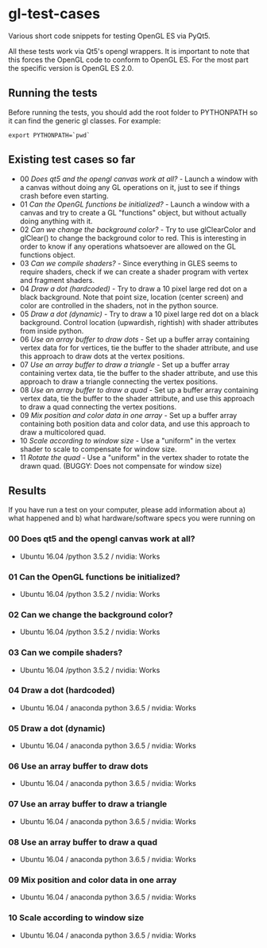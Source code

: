 # gl-test-cases

Various short code snippets for testing OpenGL ES via PyQt5.

All these tests work via Qt5's opengl wrappers. It is important to note that this forces the OpenGL code to 
conform to OpenGL ES. For the most part the specific version is OpenGL ES 2.0.

## Running the tests

Before running the tests, you should add the root folder to PYTHONPATH so it can find the generic gl classes.
For example:

    export PYTHONPATH=`pwd`

## Existing test cases so far

* 00 *Does qt5 and the opengl canvas work at all?* - Launch a window with a canvas without doing any GL operations on it, just to see if things crash before even starting.
* 01 *Can the OpenGL functions be initialized?* - Launch a window with a canvas and try to create a GL "functions" object, but without actually doing anything with it.
* 02 *Can we change the background color?* - Try to use glClearColor and glClear() to change the background color to red. This is interesting in order to know if any operations whatsoever are allowed on the GL functions object. 
* 03 *Can we compile shaders?* - Since everything in GLES seems to require shaders, check if we can create a shader program with vertex and fragment shaders.
* 04 *Draw a dot (hardcoded)* - Try to draw a 10 pixel large red dot on a black background. Note that point size, location (center screen) and color are controlled in the shaders, not in the python source. 
* 05 *Draw a dot (dynamic)* - Try to draw a 10 pixel large red dot on a black background. Control location (upwardish, rightish) with shader attributes from inside python.
* 06 *Use an array buffer to draw dots* - Set up a buffer array containing vertex data for for vertices, tie the buffer to the shader attribute, and use this approach to draw dots at the vertex positions. 
* 07 *Use an array buffer to draw a triangle* - Set up a buffer array containing vertex data, tie the buffer to the shader attribute, and use this approach to draw a triangle connecting the vertex positions. 
* 08 *Use an array buffer to draw a quad* - Set up a buffer array containing vertex data, tie the buffer to the shader attribute, and use this approach to draw a quad connecting the vertex positions. 
* 09 *Mix position and color data in one array* - Set up a buffer array containing both position data and color data, and use this approach to draw a multicolored quad. 
* 10 *Scale according to window size* - Use a "uniform" in the vertex shader to scale to compensate for window size. 
* 11 *Rotate the quad* - Use a "uniform" in the vertex shader to rotate the drawn quad. (BUGGY: Does not compensate for window size)

## Results

If you have run a test on your computer, please add information about a) what happened and b) what hardware/software specs you were running on

### 00 Does qt5 and the opengl canvas work at all?

* Ubuntu 16.04 /python 3.5.2 / nvidia: Works

### 01 Can the OpenGL functions be initialized?

* Ubuntu 16.04 /python 3.5.2 / nvidia: Works

### 02 Can we change the background color?

* Ubuntu 16.04 /python 3.5.2 / nvidia: Works

### 03 Can we compile shaders?

* Ubuntu 16.04 /python 3.5.2 / nvidia: Works

### 04 Draw a dot (hardcoded)

* Ubuntu 16.04 / anaconda python 3.6.5 / nvidia: Works

### 05 Draw a dot (dynamic)

* Ubuntu 16.04 / anaconda python 3.6.5 / nvidia: Works

### 06 Use an array buffer to draw dots

* Ubuntu 16.04 / anaconda python 3.6.5 / nvidia: Works

### 07 Use an array buffer to draw a triangle

* Ubuntu 16.04 / anaconda python 3.6.5 / nvidia: Works

### 08 Use an array buffer to draw a quad

* Ubuntu 16.04 / anaconda python 3.6.5 / nvidia: Works

### 09 Mix position and color data in one array

* Ubuntu 16.04 / anaconda python 3.6.5 / nvidia: Works

### 10 Scale according to window size

* Ubuntu 16.04 / anaconda python 3.6.5 / nvidia: Works


